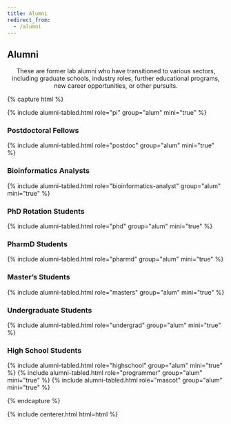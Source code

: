 ```yaml
---
title: Alumni
redirect_from:
  - /alumni
---
```


<!-- section break -->

## Alumni

<p style="text-align: center;">
These are former lab alumni who have transitioned to various sectors, including graduate schools, industry roles, further educational programs, new career opportunities, or other pursuits.
</p>

{% capture html %}

{% include alumni-tabled.html role="pi" group="alum" mini="true" %}
<h3 style="text-align: start; width: 85%;"> Postdoctoral Fellows </h3>
{% include alumni-tabled.html role="postdoc" group="alum" mini="true" %}
<h3 style="text-align: start; width: 85%;"> Bioinformatics Analysts </h3>
{% include alumni-tabled.html role="bioinformatics-analyst" group="alum" mini="true" %}
<h3 style="text-align: start; width: 85%;"> PhD Rotation Students </h3>
{% include alumni-tabled.html role="phd" group="alum" mini="true" %}
<h3 style="text-align: start; width: 85%;"> PharmD Students </h3>
{% include alumni-tabled.html role="pharmd" group="alum" mini="true" %}
<h3 style="text-align: start; width: 85%;"> Master’s Students </h3>
{% include alumni-tabled.html role="masters" group="alum" mini="true" %}
<h3 style="text-align: start; width: 85%;"> Undergraduate Students </h3>
{% include alumni-tabled.html role="undergrad" group="alum" mini="true" %}
<h3 style="text-align: start; width: 85%;"> High School Students </h3>
{% include alumni-tabled.html role="highschool" group="alum" mini="true" %}
<!-- <h3 style="text-align: start; width: 85%;"> Programmers </h3> -->
{% include alumni-tabled.html role="programmer" group="alum" mini="true" %}
<!-- <h3 style="text-align: start; width: 85%;"> Mascots </h3> -->
{% include alumni-tabled.html role="mascot" group="alum" mini="true" %}

{% endcapture %}

{% include centerer.html html=html %}

<!-- section break -->

<!-- ## Funding

{:.center}
Our work is made possible by funding from several organizations. -->

<!-- {%
  include gallery.html
  flat="true"
  fit="false"

  image1="images/team/gordon-and-betty-moore-foundation.png"
  link1="https://www.moore.org/"
  tooltip1="Gordon and Betty Moore Foundation"

  image2="images/team/national-cancer-institute.png"
  link2="https://www.cancer.gov/"
  tooltip2="National Cancer Institute"

  image3="images/team/alex's-lemonade-stand-foundation-for-childhood-cancer.png"
  link3="https://www.alexslemonade.org/"
  tooltip3="Alex's Lemonade Stand Foundation for Childhood Cancer"

  image4="images/team/chan-zuckerberg-initiative.png"
  link4="https://chanzuckerberg.com/"
  tooltip4="Chan Zuckerberg Initiative"

  image5="images/team/cystic-fibrosis-foundation.png"
  link5="https://www.cff.org/"
  tooltip5="Cystic Fibrosis Foundation"

  image6="images/team/alfred-p-sloan-foundation.png"
  link6="https://sloan.org/"
  tooltip6="Alfred P. Sloan Foundation"

  image7="images/team/national-human-genome-research-institute.png"
  link7="https://www.genome.gov/"
  tooltip7="National Human Genome Research Institute"

  image8="images/team/national-heart-lung-and-blood-institute.png"
  link8="https://www.nhlbi.nih.gov/"
  tooltip8="National Heart, Lung, and Blood Institute"

  image9="images/team/national-institute-of-neurological-disorders-and-stroke.png"
  link9="https://www.ninds.nih.gov/"
  tooltip9="National Institute of Neurological Disorders and Stroke"
%} -->

<!-- section break -->
